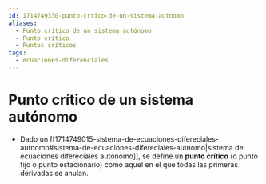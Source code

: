 ```yaml
---
id: 1714749330-punto-crtico-de-un-sistema-autnomo
aliases:
  - Punto crítico de un sistema autónomo
  - Punto crítico
  - Puntos críticos
tags:
  - ecuaciones-diferenciales
---
```


# Punto crítico de un sistema autónomo

- Dado un [[1714749015-sistema-de-ecuaciones-difereciales-autnomo#sistema-de-ecuaciones-difereciales-autnomo|sistema de ecuaciones difereciales autónomo]], se define un **punto crítico** (o punto fijo o punto estacionario) como aquel en el que todas las primeras derivadas se anulan.


